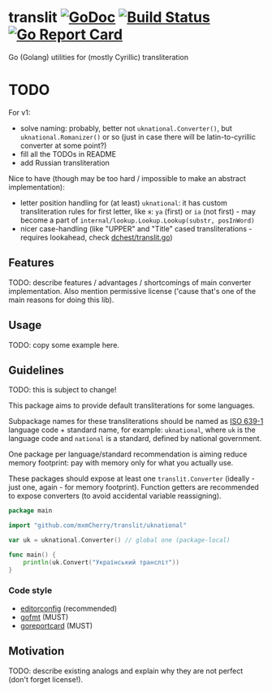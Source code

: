 # translit [![GoDoc](https://godoc.org/github.com/mxmCherry/translit?status.svg)](https://godoc.org/github.com/mxmCherry/translit) [![Build Status](https://travis-ci.org/mxmCherry/translit.svg?branch=master)](https://travis-ci.org/mxmCherry/translit) [![Go Report Card](https://goreportcard.com/badge/github.com/mxmCherry/translit)](https://goreportcard.com/report/github.com/mxmCherry/translit)
Go (Golang) utilities for (mostly Cyrillic) transliteration

# TODO

For v1:

- solve naming: probably, better not `uknational.Converter()`, but `uknational.Romanizer()` or so (just in case there will be latin-to-cyrillic converter at some point?)
- fill all the TODOs in README
- add Russian transliteration

Nice to have (though may be too hard / impossible to make an abstract implementation):

- letter position handling for (at least) `uknational`: it has custom transliteration rules for first letter, like `я`: `ya` (first) or `ia` (not first) - may become a part of `internal/lookup.Lookup.Lookup(substr, posInWord)`
- nicer case-handling (like "UPPER" and "Title" cased transliterations - requires lookahead, check [dchest/translit.go](https://github.com/dchest/translit.go))

## Features

TODO: describe features / advantages / shortcomings of main converter implementation. Also mention permissive license ('cause that's one of the main reasons for doing this lib).

## Usage

TODO: copy some example here.

## Guidelines

TODO: this is subject to change!

This package aims to provide default transliterations for some languages.

Subpackage names for these transliterations should be named as [ISO 639-1](https://en.wikipedia.org/wiki/ISO_639-1) language code + standard name, for example: `uknational`, where `uk` is the language code and `national` is a standard, defined by national government.

One package per language/standard recommendation is aiming reduce memory footprint: pay with memory only for what you actually use.

These packages should expose at least one `translit.Converter` (ideally - just one, again - for memory footprint). Function getters are recommended to expose converters (to avoid accidental variable reassigning).

```go
package main

import "github.com/mxmCherry/translit/uknational"

var uk = uknational.Converter() // global one (package-local)

func main() {
	println(uk.Convert("Український трансліт"))
}
```

### Code style

- [editorconfig](https://editorconfig.org/) (recommended)
- [gofmt](https://blog.golang.org/go-fmt-your-code) (MUST)
- [goreportcard](https://goreportcard.com/report/github.com/mxmCherry/translit) (MUST)

## Motivation

TODO: describe existing analogs and explain why they are not perfect (don't forget license!).
